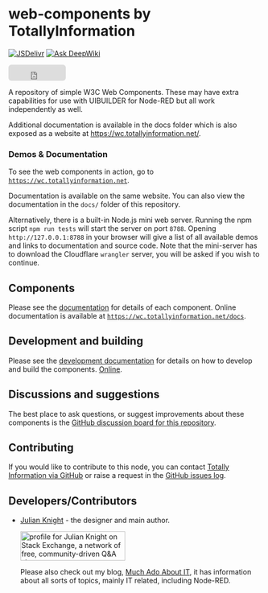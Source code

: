 # web-components by TotallyInformation

[![JSDelivr](https://data.jsdelivr.com/v1/package/gh/totallyinformation/web-components/badge "Load the components without needing a local install")](https://www.jsdelivr.com/package/gh/TotallyInformation/web-components)
[![Ask DeepWiki](https://deepwiki.com/badge.svg "Learn more about these web components via the DeepWiki AI")](https://deepwiki.com/TotallyInformation/web-components)
<iframe src="https://github.com/sponsors/TotallyInformation/button" title="Sponsor TotallyInformation" height="32" width="114" style="border: 0; border-radius: 6px;"></iframe>

A repository of simple W3C Web Components. These may have extra capabilities for use with UIBUILDER for Node-RED but all work independently as well.

Additional documentation is available in the docs folder which is also exposed as a website at https://wc.totallyinformation.net/.

### Demos & Documentation

To see the web components in action, go to [`https://wc.totallyinformation.net`](https://wc.totallyinformation.net).

Documentation is available on the same website. You can also view the documentation in the `docs/` folder of this repository.

Alternatively, there is a built-in Node.js mini web server. Running the npm script `npm run tests` will start the server on port `8788`. Opening `http://127.0.0.1:8788` in your browser will give a list of all available demos and links to documentation and source code. Note that the mini-server has to download the Cloudflare `wrangler` server, you will be asked if you wish to continue.

## Components

Please see the [documentation](docs) for details of each component. Online documentation is available at [`https://wc.totallyinformation.net/docs`](https://wc.totallyinformation.net/docs).

## Development and building

Please see the [development documentation](docs/dev.md) for details on how to develop and build the components. [Online](https://wc.totallyinformation.net/docs/#/dev).

## Discussions and suggestions

The best place to ask questions, or suggest improvements about these components is the [GitHub discussion board for this repository](https://github.com/TotallyInformation/web-components/discussions).

## Contributing

If you would like to contribute to this node, you can contact [Totally Information via GitHub](https://github.com/TotallyInformation) or raise a request in the [GitHub issues log](https://github.com/TotallyInformation/web-components/issues).

<!-- Please refer to the [contributing guidelines](https://github.com/TotallyInformation/node-red-contrib-uibuilder/blob/master/.github/CONTRIBUTING.md) for more information. -->

## Developers/Contributors

- [Julian Knight](https://github.com/TotallyInformation) - the designer and main author.

   <a href="https://stackexchange.com/users/1375993/julian-knight"><img src="https://stackexchange.com/users/flair/1375993.png" width="208" height="58" alt="profile for Julian Knight on Stack Exchange, a network of free, community-driven Q&amp;A sites" title="profile for Julian Knight on Stack Exchange, a network of free, community-driven Q&amp;A sites" /></a>

   Please also check out my blog, [Much Ado About IT](https://it.knightnet.org.uk), it has information about all sorts of topics, mainly IT related, including Node-RED.
